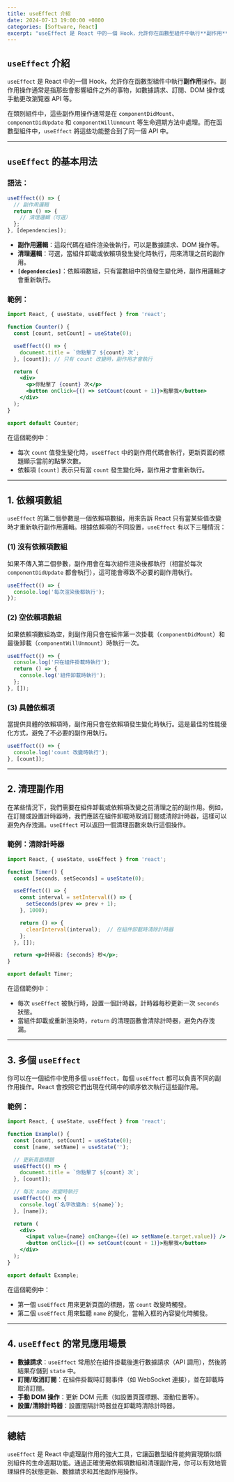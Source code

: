 ```yaml
---
title: useEffect 介紹
date: 2024-07-13 19:00:00 +0800
categories: [Software, React]
excerpt: "useEffect 是 React 中的一個 Hook，允許你在函數型組件中執行**副作用**操作。副作用操作通常是指那些會影響組件之外的事物，如數據請求、訂閱、DOM 操作或手動更改瀏覽器 API 等"
---
```


## `useEffect` 介紹

`useEffect` 是 React 中的一個 Hook，允許你在函數型組件中執行**副作用**操作。副作用操作通常是指那些會影響組件之外的事物，如數據請求、訂閱、DOM 操作或手動更改瀏覽器 API 等。

在類別組件中，這些副作用操作通常是在 `componentDidMount`、`componentDidUpdate` 和 `componentWillUnmount` 等生命週期方法中處理。而在函數型組件中，`useEffect` 將這些功能整合到了同一個 API 中。

---

## `useEffect` 的基本用法

### 語法：
```jsx
useEffect(() => {
  // 副作用邏輯
  return () => {
    // 清理邏輯（可選）
  };
}, [dependencies]);
```

- **副作用邏輯**：這段代碼在組件渲染後執行，可以是數據請求、DOM 操作等。
- **清理邏輯**：可選，當組件卸載或依賴項發生變化時執行，用來清理之前的副作用。
- **`[dependencies]`**：依賴項數組，只有當數組中的值發生變化時，副作用邏輯才會重新執行。

### 範例：
```jsx
import React, { useState, useEffect } from 'react';

function Counter() {
  const [count, setCount] = useState(0);

  useEffect(() => {
    document.title = `你點擊了 ${count} 次`;
  }, [count]); // 只有 count 改變時，副作用才會執行

  return (
    <div>
      <p>你點擊了 {count} 次</p>
      <button onClick={() => setCount(count + 1)}>點擊我</button>
    </div>
  );
}

export default Counter;
```

在這個範例中：
- 每次 `count` 值發生變化時，`useEffect` 中的副作用代碼會執行，更新頁面的標題顯示當前的點擊次數。
- 依賴項 `[count]` 表示只有當 `count` 發生變化時，副作用才會重新執行。

---

## 1. **依賴項數組**

`useEffect` 的第二個參數是一個依賴項數組，用來告訴 React 只有當某些值改變時才重新執行副作用邏輯。根據依賴項的不同設置，`useEffect` 有以下三種情況：

### (1) 沒有依賴項數組
如果不傳入第二個參數，副作用會在每次組件渲染後都執行（相當於每次 `componentDidUpdate` 都會執行），這可能會導致不必要的副作用執行。

```jsx
useEffect(() => {
  console.log('每次渲染後都執行');
});
```

### (2) 空依賴項數組
如果依賴項數組為空，則副作用只會在組件第一次掛載（`componentDidMount`）和最後卸載（`componentWillUnmount`）時執行一次。

```jsx
useEffect(() => {
  console.log('只在組件掛載時執行');
  return () => {
    console.log('組件卸載時執行');
  };
}, []);
```

### (3) 具體依賴項
當提供具體的依賴項時，副作用只會在依賴項發生變化時執行。這是最佳的性能優化方式，避免了不必要的副作用執行。

```jsx
useEffect(() => {
  console.log('count 改變時執行');
}, [count]);
```

---

## 2. **清理副作用**

在某些情況下，我們需要在組件卸載或依賴項改變之前清理之前的副作用。例如，在訂閱或設置計時器時，我們應該在組件卸載時取消訂閱或清除計時器，這樣可以避免內存洩漏。`useEffect` 可以返回一個清理函數來執行這個操作。

### 範例：清除計時器
```jsx
import React, { useState, useEffect } from 'react';

function Timer() {
  const [seconds, setSeconds] = useState(0);

  useEffect(() => {
    const interval = setInterval(() => {
      setSeconds(prev => prev + 1);
    }, 1000);

    return () => {
      clearInterval(interval);  // 在組件卸載時清除計時器
    };
  }, []);

  return <p>計時器: {seconds} 秒</p>;
}

export default Timer;
```

在這個範例中：
- 每次 `useEffect` 被執行時，設置一個計時器，計時器每秒更新一次 `seconds` 狀態。
- 當組件卸載或重新渲染時，`return` 的清理函數會清除計時器，避免內存洩漏。

---

## 3. **多個 `useEffect`**

你可以在一個組件中使用多個 `useEffect`，每個 `useEffect` 都可以負責不同的副作用操作。React 會按照它們出現在代碼中的順序依次執行這些副作用。

### 範例：
```jsx
import React, { useState, useEffect } from 'react';

function Example() {
  const [count, setCount] = useState(0);
  const [name, setName] = useState('');

  // 更新頁面標題
  useEffect(() => {
    document.title = `你點擊了 ${count} 次`;
  }, [count]);

  // 每次 name 改變時執行
  useEffect(() => {
    console.log(`名字改變為: ${name}`);
  }, [name]);

  return (
    <div>
      <input value={name} onChange={(e) => setName(e.target.value)} />
      <button onClick={() => setCount(count + 1)}>點擊我</button>
    </div>
  );
}

export default Example;
```

在這個範例中：
- 第一個 `useEffect` 用來更新頁面的標題，當 `count` 改變時觸發。
- 第二個 `useEffect` 用來監聽 `name` 的變化，當輸入框的內容變化時觸發。

---

## 4. **`useEffect` 的常見應用場景**

- **數據請求**：`useEffect` 常用於在組件掛載後進行數據請求（API 調用），然後將結果存儲到 `state` 中。
- **訂閱/取消訂閱**：在組件掛載時訂閱事件（如 WebSocket 連接），並在卸載時取消訂閱。
- **手動 DOM 操作**：更新 DOM 元素（如設置頁面標題、滾動位置等）。
- **設置/清除計時器**：設置間隔計時器並在卸載時清除計時器。

---

## 總結

`useEffect` 是 React 中處理副作用的強大工具，它讓函數型組件能夠實現類似類別組件的生命週期功能。通過正確使用依賴項數組和清理副作用，你可以有效地管理組件的狀態更新、數據請求和其他副作用操作。
